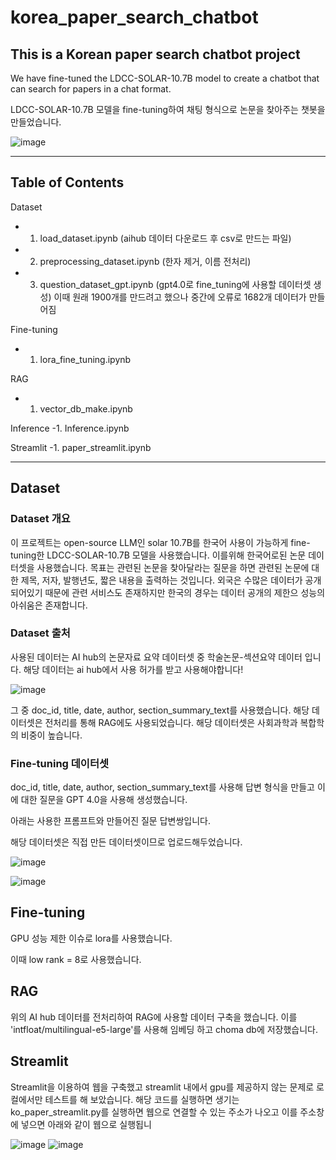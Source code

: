 # korea_paper_search_chatbot
 ## This is a Korean paper search chatbot project
 
We have fine-tuned the LDCC-SOLAR-10.7B model to create a chatbot that can search for papers in a chat format.

LDCC-SOLAR-10.7B 모델을 fine-tuning하여 채팅 형식으로 논문을 찾아주는 챗봇을 만들었습니다.

![image](https://github.com/ahdgks/koala_project/assets/135018581/95c121e1-b988-4523-a5ec-3b20979e0152)

---
## Table of Contents
Dataset
- 1. load_dataset.ipynb (aihub 데이터 다운로드 후 csv로 만드는 파일)
- 2. preprocessing_dataset.ipynb (한자 제거, 이름 전처리)
- 3. question_dataset_gpt.ipynb (gpt4.0로 fine_tuning에 사용할 데이터셋 생성)
     이때 원래 1900개를 만드려고 했으나 중간에 오류로 1682개 데이터가 만들어짐
    
Fine-tuning
- 1. lora_fine_tuning.ipynb

RAG
- 1. vector_db_make.ipynb
     
Inference
-1. Inference.ipynb 

Streamlit
-1. paper_streamlit.ipynb


---
## Dataset

### Dataset 개요
이 프로젝트는 open-source LLM인 solar 10.7B를 한국어 사용이 가능하게 fine-tuning한 LDCC-SOLAR-10.7B 모델을 사용했습니다. 이를위해 한국어로된 논문 데이터셋을 사용했습니다. 목표는 관련된 논문을 찾아달라는 질문을 하면 관련된 논문에 대한 제목, 저자, 발행년도, 짧은 내용을 출력하는 것입니다. 외국은 수많은 데이터가 공개되어있기 때문에 관련 서비스도 존재하지만 한국의 경우는 데이터 공개의 제한으 성능의 아쉬움은 존재합니다. 


### Dataset 출처
사용된 데이터는 AI hub의 논문자료 요약 데이터셋 중 학술논문-섹션요약 데이터 입니다. 해당 데이터는 ai hub에서 사용 허가를 받고 사용해야합니다!

![image](https://github.com/ahdgks/koala_project/assets/135018581/304ffc58-524e-4a3b-b2bd-1018eee02d96)

그 중 doc_id, title, date, author, section_summary_text를 사용했습니다. 해당 데이터셋은 전처리를 통해 RAG에도 사용되었습니다.
해당 데이터셋은 사회과학과 복합학의 비중이 높습니다.

### Fine-tuning 데이터셋
doc_id, title, date, author, section_summary_text를 사용해 답변 형식을 만들고 이에 대한 질문을 GPT 4.0을 사용해 생성했습니다.

아래는 사용한 프롬프트와 만들어진 질문 답변쌍입니다.

해당 데이터셋은 직접 만든 데이터셋이므로 업로드해두었습니다.

![image](https://github.com/ahdgks/koala_project/assets/135018581/f9bdf396-3345-458e-a357-1e80efc08b5a)

![image](https://github.com/ahdgks/koala_project/assets/135018581/e7841774-99a6-4e62-b5c8-1b5cb9cbba23)


## Fine-tuning
GPU 성능 제한 이슈로 lora를 사용했습니다. 

이때 low rank = 8로 사용했습니다.

## RAG 
위의 AI hub 데이터를 전처리하여 RAG에 사용할 데이터 구축을 했습니다. 이를 'intfloat/multilingual-e5-large'를 사용해 임베딩 하고 choma db에 저장했습니다. 

## Streamlit

Streamlit을 이용하여 웹을 구축했고 streamlit 내에서 gpu를 제공하지 않는 문제로 로컬에서만 테스트를 해 보았습니다.
해당 코드를 실행하면 생기는 ko_paper_streamlit.py를 실행하면 웹으로 연결할 수 있는 주소가 나오고 이를 주소창에 넣으면 아래와 같이 웹으로 실행됩니

![image](https://github.com/ahdgks/koala_project/assets/135018581/c2bb91f9-ea23-4eb6-9b26-c711b22a1322)
![image](https://github.com/ahdgks/koala_project/assets/135018581/52e88e14-1439-4ede-8555-f88cad61712d)

